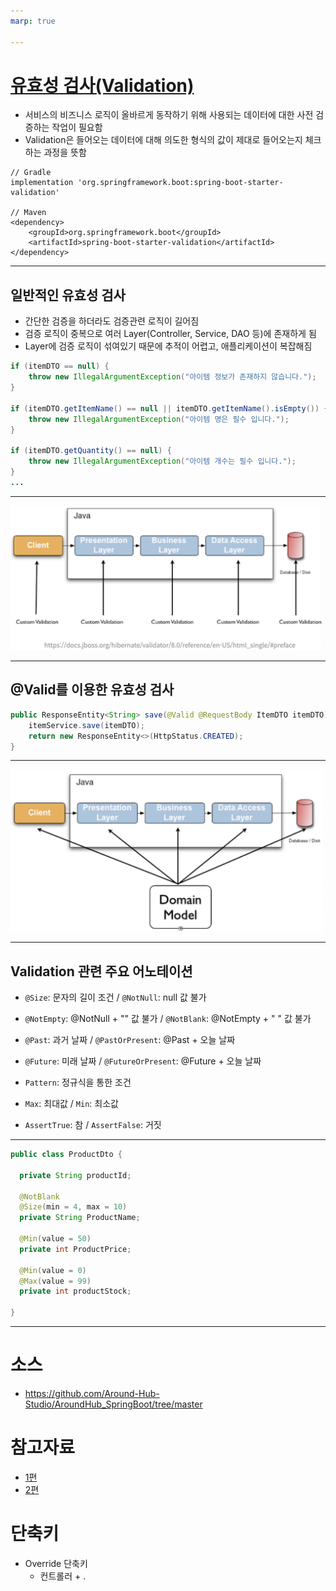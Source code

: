 ```yaml
---
marp: true

---
```


# [유효성 검사(Validation)](https://kdhyo98.tistory.com/80#Jakarta%20Validation%20API%20%EC%82%B4%ED%8E%B4%EB%B3%B4%EA%B8%B0-1)
- 서비스의 비즈니스 로직이 올바르게 동작하기 위해 사용되는 데이터에 대한 사전 검증하는 작업이 필요함
- Validation은 들어오는 데이터에 대해 의도한 형식의 값이 제대로 들어오는지 체크하는 과정을 뜻함 

```
// Gradle
implementation 'org.springframework.boot:spring-boot-starter-validation'

// Maven
<dependency>
    <groupId>org.springframework.boot</groupId>
    <artifactId>spring-boot-starter-validation</artifactId>
</dependency>

```

---
## 일반적인 유효성 검사
- 간단한 검증을 하더라도 검증관련 로직이 길어짐
- 검증 로직이 중복으로 여러 Layer(Controller, Service, DAO 등)에 존재하게 됨 
- Layer에 검증 로직이 섞여있기 때문에 추적이 어렵고, 애플리케이션이 복잡해짐 

```java
if (itemDTO == null) {
    throw new IllegalArgumentException("아이템 정보가 존재하지 않습니다.");
}

if (itemDTO.getItemName() == null || itemDTO.getItemName().isEmpty()) {
    throw new IllegalArgumentException("아이템 명은 필수 입니다.");
}

if (itemDTO.getQuantity() == null) {
    throw new IllegalArgumentException("아이템 개수는 필수 입니다.");
}
...

```

---

![Alt text](./img/image.png)

---
## @Valid를 이용한 유효성 검사

```java
public ResponseEntity<String> save(@Valid @RequestBody ItemDTO itemDTO) {
    itemService.save(itemDTO);
    return new ResponseEntity<>(HttpStatus.CREATED);
}
```

---

![Alt text](./img/image-1.png)

---
## Validation 관련 주요 어노테이션
- `@Size`: 문자의 길이 조건 / `@NotNull`: null 값 불가 
- `@NotEmpty`: @NotNull + "" 값 불가 / `@NotBlank`: @NotEmpty + " " 값 불가 

- `@Past`: 과거 날짜 /  `@PastOrPresent`: @Past + 오늘 날짜
- `@Future`: 미래 날짜 / `@FutureOrPresent`: @Future + 오늘 날짜

- `Pattern`: 정규식을 통한 조건 
- `Max`: 최대값 / `Min`: 최소값 
- `AssertTrue`: 참 / `AssertFalse`: 거짓

---
```java
public class ProductDto {
  
  private String productId;

  @NotBlank
  @Size(min = 4, max = 10)
  private String ProductName;

  @Min(value = 50)
  private int ProductPrice;

  @Min(value = 0)
  @Max(value = 99)
  private int productStock;

}


```

---
# 소스
- https://github.com/Around-Hub-Studio/AroundHub_SpringBoot/tree/master

# 참고자료
- [1편](https://www.youtube.com/watch?v=7t6tQ4KV37g&t=498s)
- [2편](https://www.youtube.com/watch?v=1Jc-SD9YrV4)

# 단축키
- Override 단축키
  - 컨트롤러 + .

